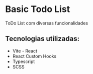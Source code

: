 # Basic Todo List
ToDo List com diversas funcionalidades

## Tecnologias utilizadas:
- Vite - React
- React Custom Hooks
- Typescript
- SCSS

